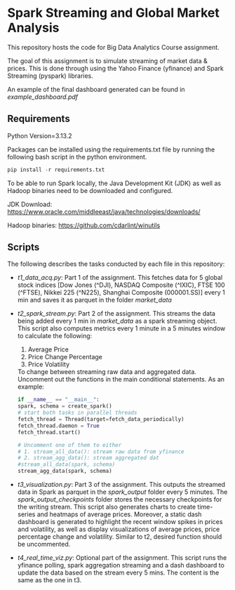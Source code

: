 <h1>Spark Streaming and Global Market Analysis</h1>

This repository hosts the code for Big Data Analytics Course assignment.

The goal of this assignment is to simulate streaming of market data & prices. This is done through using the Yahoo Finance (yfinance) and Spark Streaming (pyspark) libraries.

An example of the final dashboard generated can be found in <em>example_dashboard.pdf</em>

<h2>Requirements</h2>
Python Version=3.13.2

Packages can be installed using the requirements.txt file by running the following bash script in the python environment.
```python
pip install -r requirements.txt
```

To be able to run Spark locally, the Java Development Kit (JDK) as well as Hadoop binaries need to be downloaded and configured. 

JDK Download: https://www.oracle.com/middleeast/java/technologies/downloads/

Hadoop binaries: https://github.com/cdarlint/winutils 

<h2>Scripts</h2>
The following describes the tasks conducted by each file in this repository:

- <em>t1_data_acq.py</em>: Part 1 of the assignment. This fetches data for 5 global stock indices [Dow Jones (^DJI), NASDAQ Composite (^IXIC), FTSE 100 (^FTSE), Nikkei 225 (^N225), Shanghai Composite (000001.SS)] every 1 min and saves it as parquet in the folder <em>market_data</em>

- <em>t2_spark_stream.py</em>: Part 2 of the assignment. This streams the data being added every 1 min in <em>market_data</em> as a spark streaming object. This script also computes metrics every 1 minute in a 5 minutes window to calculate the following:
    <ol>
    <li>Average Price</li>
    <li>Price Change Percentage</li>
    <li>Price Volatility</li>
    </ol>
    To change between streaming raw data and aggregated data. Uncomment out the functions in the main conditional statements. As an example:

    ```python
    if __name__ == "__main__":
    spark, schema = create_spark()
    # start both tasks in parallel threads
    fetch_thread = Thread(target=fetch_data_periodically)
    fetch_thread.daemon = True
    fetch_thread.start()

    # Uncomment one of them to either 
    # 1. stream_all_data(): stream raw data from yfinance 
    # 2. stream_agg_data(): stream aggregated dat
    #stream_all_data(spark, schema) 
    stream_agg_data(spark, schema) 
    ```
- <em>t3_visualization.py</em>: Part 3 of the assignment. This outputs the streamed data in Spark as parquet in the <em>spark_output</em> folder every 5 minutes. The <em>spark_output_checkpoints</em>  folder stores the necessary checkpoints for the writing stream. This script also generates charts to create time-series and heatmaps of average prices. Moreover, a static dash dashboard is generated to highlight the recent window spikes in prices and volatility, as well as display visualizations of average prices, price percentage change and volatility. Similar to t2, desired function should be uncommented. 

- <em>t4_real_time_viz.py</em>: Optional part of the assignment. This script runs the yfinance polling, spark aggregation streaming and a dash dashboard to update the data based on the stream every 5 mins. The content is the same as the one in t3.

 